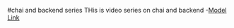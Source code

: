 #chai and backend series
THis is video series on chai and backend 
-[Model Link](https://app.eraser.io/workspace/YtPqZ1VogxGy1jzIDkzj)
